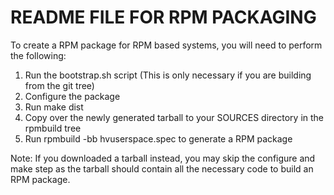 README FILE FOR RPM PACKAGING
=============================

To create a RPM package for RPM based systems, you will need to perform the following:

1. Run the bootstrap.sh script (This is only necessary if you are building from the git tree)
2. Configure the package
3. Run make dist
4. Copy over the newly generated tarball to your SOURCES directory in the rpmbuild tree
5. Run rpmbuild -bb hvuserspace.spec to generate a RPM package

Note: If you downloaded a tarball instead, you may skip the configure and make step as the tarball should contain all the necessary code to build an RPM package.
